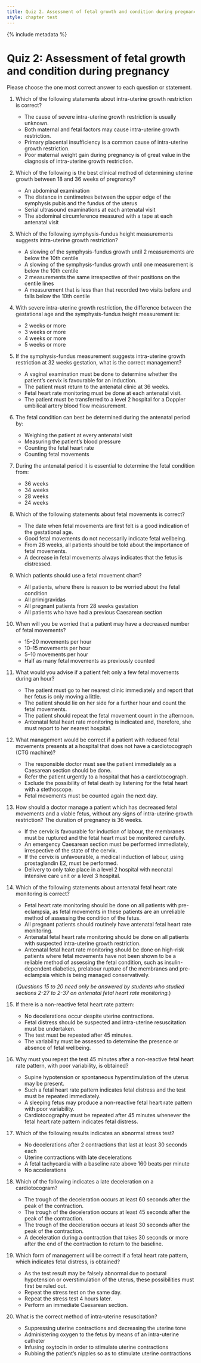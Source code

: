 ```yaml
---
title: Quiz 2. Assessment of fetal growth and condition during pregnancy
style: chapter test
---
```


{% include metadata %}

# Quiz 2: Assessment of fetal growth and condition during pregnancy

Please choose the one most correct answer to each question or statement.

1.	Which of the following statements about intra-uterine growth restriction is correct?
	-	The cause of severe intra-uterine growth restriction is usually unknown.
	+	Both maternal and fetal factors may cause intra-uterine growth restriction.
	-	Primary placental insufficiency is a common cause of intra-uterine growth restriction.
	-	Poor maternal weight gain during pregnancy is of great value in the diagnosis of intra-uterine growth restriction.
2.	Which of the following is the best clinical method of determining uterine growth between 18 and 36 weeks of pregnancy?
	-	An abdominal examination
	+	The distance in centimetres between the upper edge of the symphysis pubis and the fundus of the uterus
	-	Serial ultrasound examinations at each antenatal visit
	-	The abdominal circumference measured with a tape at each antenatal visit
3.	Which of the following symphysis-fundus height measurements suggests intra-uterine growth restriction?
	-	A slowing of the symphysis-fundus growth until 2 measurements are below the 10th centile
	+	A slowing of the symphysis-fundus growth until one measurement is below the 10th centile
	-	2 measurements the same irrespective of their positions on the centile lines
	-	A measurement that is less than that recorded two visits before and falls below the 10th centile
4.	With severe intra-uterine growth restriction, the difference between the gestational age and the symphysis-fundus height measurement is:
	-	2 weeks or more
	-	3 weeks or more
	+	4 weeks or more
	-	5 weeks or more
5.	If the symphysis-fundus measurement suggests intra-uterine growth restriction at 32 weeks gestation, what is the correct management?
	-	A vaginal examination must be done to determine whether the patient’s cervix is favourable for an induction.
	-	The patient must return to the antenatal clinic at 36 weeks.
	-	Fetal heart rate monitoring must be done at each antenatal visit.
	+	The patient must be transferred to a level 2 hospital for a Doppler umbilical artery blood flow measurement.
6.	The fetal condition can best be determined during the antenatal period by:
	-	Weighing the patient at every antenatal visit
	-	Measuring the patient’s blood pressure
	-	Counting the fetal heart rate
	+	Counting fetal movements
7.	During the antenatal period it is essential to determine the fetal condition from:
	-	36 weeks
	-	34 weeks
	+	28 weeks
	-	24 weeks
8.	Which of the following statements about fetal movements is correct?
	-	The date when fetal movements are first felt is a good indication of the gestational age.
	-	Good fetal movements do not necessarily indicate fetal wellbeing.
	+	From 28 weeks, all patients should be told about the importance of fetal movements.
	-	A decrease in fetal movements always indicates that the fetus is distressed.
9.	Which patients should use a fetal movement chart?
	+	All patients, where there is reason to be worried about the fetal condition
	-	All primigravidas
	-	All pregnant patients from 28 weeks gestation
	-	All patients who have had a previous Caesarean section
10.	When will you be worried that a patient may have a decreased number of fetal movements?
	-	15–20 movements per hour
	-	10–15 movements per hour
	-	5–10 movements per hour
	+	Half as many fetal movements as previously counted
11.	What would you advise if a patient felt only a few fetal movements during an hour?
	-	The patient must go to her nearest clinic immediately and report that her fetus is only moving a little.
	+	The patient should lie on her side for a further hour and count the fetal movements.
	-	The patient should repeat the fetal movement count in the afternoon.
	-	Antenatal fetal heart rate monitoring is indicated and, therefore, she must report to her nearest hospital.
12.	What management would be correct if a patient with reduced fetal movements presents at a hospital that does not have a cardiotocograph (CTG machine)?
	-	The responsible doctor must see the patient immediately as a Caesarean section should be done.
	-	Refer the patient urgently to a hospital that has a cardiotocograph.
	+	Exclude the possibility of fetal death by listening for the fetal heart with a stethoscope.
	-	Fetal movements must be counted again the next day.
13.	How should a doctor manage a patient which has decreased fetal movements and a viable fetus, without any signs of intra-uterine growth restriction? The duration of pregnancy is 36 weeks.
	+	If the cervix is favourable for induction of labour, the membranes must be ruptured and the fetal heart must be monitored carefully.
	-	An emergency Caesarean section must be performed immediately, irrespective of the state of the cervix.
	-	If the cervix is unfavourable, a medical induction of labour, using prostaglandin E2, must be performed.
	-	Delivery to only take place in a level 2 hospital with neonatal intensive care unit or a level 3 hospital.
14.	Which of the following statements about antenatal fetal heart rate monitoring is correct?
	-	Fetal heart rate monitoring should be done on all patients with pre-eclampsia, as fetal movements in these patients are an unreliable method of assessing the condition of the fetus.
	-	All pregnant patients should routinely have antenatal fetal heart rate monitoring.
	-	Antenatal fetal heart rate monitoring should be done on all patients with suspected intra-uterine growth restriction.
	+	Antenatal fetal heart rate monitoring should be done on high-risk patients where fetal movements have not been shown to be a reliable method of assessing the fetal condition, such as insulin-dependent diabetics, prelabour rupture of the membranes and pre-eclampsia which is being managed conservatively.
	
	(*Questions 15 to 20 need only be answered by students who studied sections 2-27 to 2-37 on antenatal fetal heart rate monitoring.*)
	
15.	If there is a non-reactive fetal heart rate pattern: 
	-	No decelerations occur despite uterine contractions.
	-	Fetal distress should be suspected and intra-uterine resuscitation must be undertaken.
	-	The test must be repeated after 45 minutes.
	+	The variability must be assessed to determine the presence or absence of fetal wellbeing.
16.	Why must you repeat the test 45 minutes after a non-reactive fetal heart rate pattern, with poor variability, is obtained?
	-	Supine hypotension or spontaneous hyperstimulation of the uterus may be present.
	-	Such a fetal heart rate pattern indicates fetal distress and the test must be repeated immediately.
	+	A sleeping fetus may produce a non-reactive fetal heart rate pattern with poor variability.
	-	Cardiotocography must be repeated after 45 minutes whenever the fetal heart rate pattern indicates fetal distress.
17.	Which of the following results indicates an abnormal stress test?
	-	No decelerations after 2 contractions that last at least 30 seconds each
	+	Uterine contractions with late decelerations
	-	A fetal tachycardia with a baseline rate above 160 beats per minute
	-	No accelerations
18.	Which of the following indicates a late deceleration on a cardiotocogram?
	-	The trough of the deceleration occurs at least 60 seconds after the peak of the contraction.
	-	The trough of the deceleration occurs at least 45 seconds after the peak of the contraction.
	+	The trough of the deceleration occurs at least 30 seconds after the peak of the contraction.
	-	A deceleration during a contraction that takes 30 seconds or more after the end of the contraction to return to the baseline.
19.	Which form of management will be correct if a fetal heart rate pattern, which indicates fetal distress, is obtained?
	+	As the test result may be falsely abnormal due to postural hypotension or overstimulation of the uterus, these possibilities must first be ruled out.
	-	Repeat the stress test on the same day.
	-	Repeat the stress test 4 hours later.
	-	Perform an immediate Caesarean section.
20.	What is the correct method of intra-uterine resuscitation?
	+	Suppressing uterine contractions and decreasing the uterine tone
	-	Administering oxygen to the fetus by means of an intra-uterine catheter
	-	Infusing oxytocin in order to stimulate uterine contractions
	-	Rubbing the patient’s nipples so as to stimulate uterine contractions
